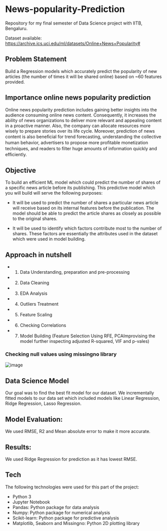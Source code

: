 # News-popularity-Prediction
Repository for my final semester of Data Science project with IITB, Bengaluru.

Dataset available: https://archive.ics.uci.edu/ml/datasets/Online+News+Popularity# 

## Problem Statement
Build a Regression models which accurately predict the popularity of new articles (the number of times it will be shared online) based on ~60 features provided.

## Importance online news popularity prediction
Online news popularity prediction includes gaining better insights into the audience consuming online news content. Consequently, it increases the ability of news organizations to deliver more relevant and appealing content in a proactive manner. Also, the company can allocate resources more wisely to prepare stories over its life cycle. Moreover, prediction of news content is also beneﬁcial for trend forecasting, understanding the collective human behavior, advertisers to propose more proﬁtable monetization techniques, and readers to ﬁlter huge amounts of information quickly and efﬁciently.

## Objective
To build an efficient ML model which could predict the number of shares of a specific news article before its publishing. This predictive model which you will build will serve the following purposes:
- It will be used to predict the number of shares a particular news article will receive based on its internal features before the publication. The model should be able to predict the article shares as closely as possible to the original shares.

- It will be used to identify which factors contribute most to the number of shares. These factors are essentially the attributes used in the dataset which were used in model building.

## Approach in nutshell
- 1. Data Understanding, preparation and pre-processing
- 2. Data Cleaning
- 3. EDA Analysis
- 4. Outliers Treatment
- 5. Feature Scaling
- 6. Checking Correlations
- 7. Model Building (Feature Selection Using RFE, PCAImprovising the model further inspecting adjusted R-squared, VIF and p-vales)

### Checking null values using missingno library
![image](https://user-images.githubusercontent.com/76435558/153936296-66ab22d6-606c-400a-a861-45ad9f1c29a3.png)

## Data Science Model
Our goal was to find the best fit model for our dataset. We incrementally fitted models to our data set which included models like Linear Regression, Ridge Regression, Lasso Regression.

## Model Evaluation:
We used RMSE, R2 and Mean absolute error to make it more accurate.

## Results:
We used Ridge Regression for prediction as it has lowest RMSE.

## Tech
The following technologies were used for this part of the project:
- Python 3
- Jupyter Notebook
- Pandas: Python package for data analysis
- Numpy: Python package for numerical analysis
- Scikit-learn: Python package for predictive analysis
- Matplotlib, Seaborn and Missingno: Python 2D plotting library

